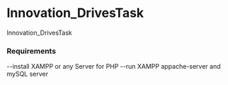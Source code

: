 # Innovation_DrivesTask
Innovation_DrivesTask
### Requirements
--install XAMPP or any Server for PHP
--run XAMPP appache-server and mySQL server
